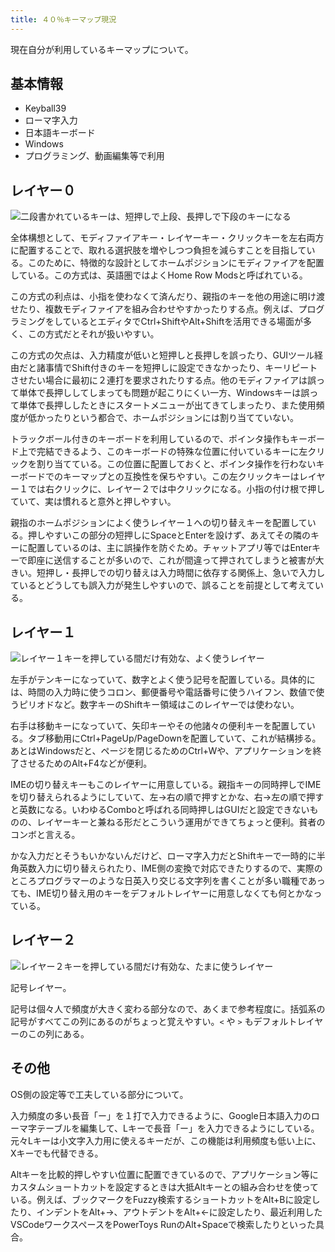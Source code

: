 ```yaml
---
title: ４０％キーマップ現況
---
```


現在自分が利用しているキーマップについて。

## 基本情報

- Keyball39
- ローマ字入力
- 日本語キーボード
- Windows
- プログラミング、動画編集等で利用

## レイヤー０

![](https://i.imgur.com/vIdbZn7h.png "二段書かれているキーは、短押しで上段、長押しで下段のキーになる")

全体構想として、モディファイアキー・レイヤーキー・クリックキーを左右両方に配置することで、取れる選択肢を増やしつつ負担を減らすことを目指している。このために、特徴的な設計としてホームポジションにモディファイアを配置している。この方式は、英語圏ではよくHome Row Modsと呼ばれている。

この方式の利点は、小指を使わなくて済んだり、親指のキーを他の用途に明け渡せたり、複数モディファイアを組み合わせやすかったりする点。例えば、プログラミングをしているとエディタでCtrl+ShiftやAlt+Shiftを活用できる場面が多く、この方式だとそれが扱いやすい。

この方式の欠点は、入力精度が低いと短押しと長押しを誤ったり、GUIツール経由だと諸事情でShift付きのキーを短押しに設定できなかったり、キーリピートさせたい場合に最初に２連打を要求されたりする点。他のモディファイアは誤って単体で長押ししてしまっても問題が起こりにくい一方、Windowsキーは誤って単体で長押ししたときにスタートメニューが出てきてしまったり、また使用頻度が低かったりという都合で、ホームポジションには割り当てていない。

トラックボール付きのキーボードを利用しているので、ポインタ操作もキーボード上で完結できるよう、このキーボードの特殊な位置に付いているキーに左クリックを割り当てている。この位置に配置しておくと、ポインタ操作を行わないキーボードでのキーマップとの互換性を保ちやすい。この左クリックキーはレイヤー１では右クリックに、レイヤー２では中クリックになる。小指の付け根で押していて、実は慣れると意外と押しやすい。

親指のホームポジションによく使うレイヤー１への切り替えキーを配置している。押しやすいこの部分の短押しにSpaceとEnterを設けず、あえてその隣のキーに配置しているのは、主に誤操作を防ぐため。チャットアプリ等ではEnterキーで即座に送信することが多いので、これが間違って押されてしまうと被害が大きい。短押し・長押しでの切り替えは入力時間に依存する関係上、急いで入力しているとどうしても誤入力が発生しやすいので、誤ることを前提として考えている。

## レイヤー１

![](https://i.imgur.com/BLFsIFth.png "レイヤー１キーを押している間だけ有効な、よく使うレイヤー")

左手がテンキーになっていて、数字とよく使う記号を配置している。具体的には、時間の入力時に使うコロン、郵便番号や電話番号に使うハイフン、数値で使うピリオドなど。数字キーのShiftキー領域はこのレイヤーでは使わない。

右手は移動キーになっていて、矢印キーやその他諸々の便利キーを配置している。タブ移動用にCtrl+PageUp/PageDownを配置していて、これが結構捗る。あとはWindowsだと、ページを閉じるためのCtrl+Wや、アプリケーションを終了させるためのAlt+F4などが便利。

IMEの切り替えキーもこのレイヤーに用意している。親指キーの同時押しでIMEを切り替えられるようにしていて、左→右の順で押すとかな、右→左の順で押すと英数になる。いわゆるComboと呼ばれる同時押しはGUIだと設定できないものの、レイヤーキーと兼ねる形だとこういう運用ができてちょっと便利。貧者のコンボと言える。

かな入力だとそうもいかないんだけど、ローマ字入力だとShiftキーで一時的に半角英数入力に切り替えられたり、IME側の変換で対応できたりするので、実際のところプログラマーのような日英入り交じる文字列を書くことが多い職種であっても、IME切り替え用のキーをデフォルトレイヤーに用意しなくても何とかなっている。

## レイヤー２

![](https://i.imgur.com/n33RZWOh.png "レイヤー２キーを押している間だけ有効な、たまに使うレイヤー")

記号レイヤー。

記号は個々人で頻度が大きく変わる部分なので、あくまで参考程度に。括弧系の記号がすべてこの列にあるのがちょっと覚えやすい。`<` や `>` もデフォルトレイヤーのこの列にある。

## その他

OS側の設定等で工夫している部分について。

入力頻度の多い長音「ー」を１打で入力できるように、Google日本語入力のローマ字テーブルを編集して、Lキーで長音「ー」を入力できるようにしている。元々Lキーは小文字入力用に使えるキーだが、この機能は利用頻度も低い上に、Xキーでも代替できる。

Altキーを比較的押しやすい位置に配置できているので、アプリケーション等にカスタムショートカットを設定するときは大抵Altキーとの組み合わせを使っている。例えば、ブックマークをFuzzy検索するショートカットをAlt+Bに設定したり、インデントをAlt+→、アウトデントをAlt+←に設定したり、最近利用したVSCodeワークスペースをPowerToys RunのAlt+Spaceで検索したりといった具合。
